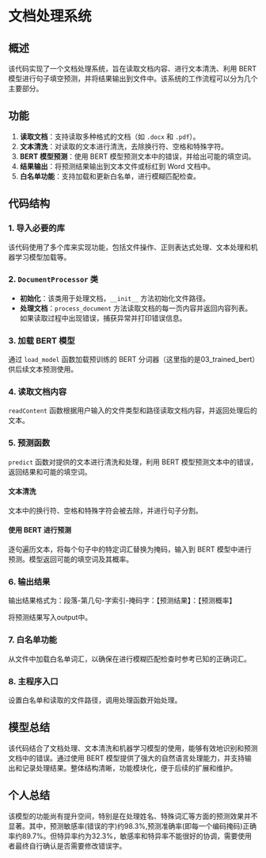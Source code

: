 # 文档处理系统

## 概述

该代码实现了一个文档处理系统，旨在读取文档内容、进行文本清洗、利用 BERT 模型进行句子填空预测，并将结果输出到文件中。该系统的工作流程可以分为几个主要部分。

## 功能

1. **读取文档**：支持读取多种格式的文档（如 `.docx` 和 `.pdf`）。
2. **文本清洗**：对读取的文本进行清洗，去除换行符、空格和特殊字符。
3. **BERT 模型预测**：使用 BERT 模型预测文本中的错误，并给出可能的填空词。
4. **结果输出**：将预测结果输出到文本文件或标红到 Word 文档中。
5. **白名单功能**：支持加载和更新白名单，进行模糊匹配检查。

## 代码结构

### 1. 导入必要的库

该代码使用了多个库来实现功能，包括文件操作、正则表达式处理、文本处理和机器学习模型加载等。


### 2. `DocumentProcessor` 类

- **初始化**：该类用于处理文档，`__init__` 方法初始化文件路径。
- **处理文档**：`process_document` 方法读取文档的每一页内容并返回内容列表。如果读取过程中出现错误，捕获异常并打印错误信息。

### 3. 加载 BERT 模型

通过 `load_model` 函数加载预训练的 BERT 分词器（这里指的是03_trained_bert）供后续文本预测使用。

### 4. 读取文档内容

`readContent` 函数根据用户输入的文件类型和路径读取文档内容，并返回处理后的文本。

### 5. 预测函数

`predict` 函数对提供的文本进行清洗和处理，利用 BERT 模型预测文本中的错误，返回结果和可能的填空词。

#### 文本清洗

文本中的换行符、空格和特殊字符会被去除，并进行句子分割。

#### 使用 BERT 进行预测

逐句遍历文本，将每个句子中的特定词汇替换为掩码，输入到 BERT 模型中进行预测。模型返回可能的填空词及其概率。

### 6. 输出结果
输出结果格式为：段落-第几句-字索引-掩码字：【预测结果】：【预测概率】

将预测结果写入output中。

### 7. 白名单功能

从文件中加载白名单词汇，以确保在进行模糊匹配检查时参考已知的正确词汇。

### 8. 主程序入口

设置白名单和读取的文件路径，调用处理函数开始处理。

## 模型总结

该代码结合了文档处理、文本清洗和机器学习模型的使用，能够有效地识别和预测文档中的错误。通过使用 BERT 模型提供了强大的自然语言处理能力，并支持输出和记录处理结果。整体结构清晰，功能模块化，便于后续的扩展和维护。


## 个人总结

该模型的功能尚有提升空间，特别是在处理姓名、特殊词汇等方面的预测效果并不显著。其中，预测敏感率(错误的字)约98.3%,预测准确率(即每一个编码掩码)正确率约89.7%。但特异率约为32.3%，敏感率和特异率不能很好的协调，需要使用者最终自行确认是否需要修改错误字。